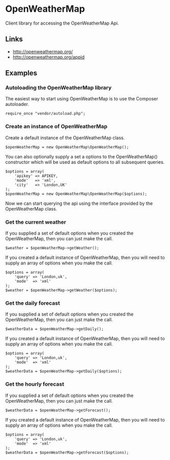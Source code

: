 # OpenWeatherMap

Client library for accessing the OpenWeatherMap Api.

## Links

- http://openweathermap.org/
- http://openweathermap.org/appid

## Examples

### Autoloading the OpenWeatherMap library

The easiest way to start using OpenWeatherMap is to use the Composer autoloader.

    require_once "vendor/autoload.php";



### Create an instance of OpenWeatherMap

Create a default instance of the OpenWeatherMap class.

    $openWeatherMap = new OpenWeatherMap\OpenWeatherMap();

You can also optionally supply a set a options to the OpenWeatherMap() constructor
which will be used as default options to all subsequent queries.
    
    $options = array(
        'apikey' => APIKEY,
        'mode'   => 'xml',
        'city'   => 'London,UK'
    );
    $openWeatherMap = new OpenWeatherMap\OpenWeatherMap($options);


Now we can start querying the api using the interface provided by the 
OpenWeatherMap class.



### Get the current weather

If you supplied a set of default options when you created the OpenWeatherMap, then
you can just make the call.

    $weather = $openWeatherMap->getWeather();

If you created a default instance of OpenWeatherMap, then you will need to 
supply an array of options when you make the call.

    $options = array(
        'query' => 'London,uk',
        'mode'  => 'xml' 
    );
    $weather = $openWeatherMap->getWeather($options);



### Get the daily forecast

If you supplied a set of default options when you created the OpenWeatherMap, then
you can just make the call.

    $weatherData = $openWeatherMap->getDaily();

If you created a default instance of OpenWeatherMap, then you will need to 
supply an array of options when you make the call.

    $options = array(
        'query' => 'London,uk',
        'mode'  => 'xml' 
    );
    $weatherData = $openWeatherMap->getDaily($options);



### Get the hourly forecast

If you supplied a set of default options when you created the OpenWeatherMap, then
you can just make the call.

    $weatherData = $openWeatherMap->getForecast();

If you created a default instance of OpenWeatherMap, then you will need to 
supply an array of options when you make the call.

    $options = array(
        'query' => 'London,uk',
        'mode'  => 'xml' 
    );
    $weatherData = $openWeatherMap->getForecast($options);
